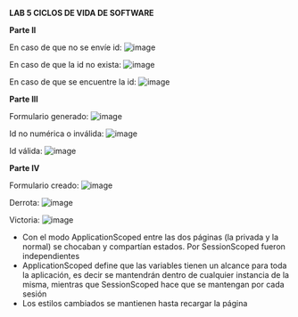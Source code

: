 **LAB 5 CICLOS DE VIDA DE SOFTWARE**

**Parte II**

En caso de que no se envíe id:
![image](https://user-images.githubusercontent.com/23731047/198505255-2b43479d-be03-44d6-92b9-aa069930bd25.png)

En caso de que la id no exista: 
![image](https://user-images.githubusercontent.com/23731047/198505316-2d15081d-b9f7-4215-834f-d8c023dbbed4.png)

En caso de que se encuentre la id:
![image](https://user-images.githubusercontent.com/23731047/198505423-d04bd38b-3539-4947-a174-d32e80b8a70b.png)

**Parte III**

Formulario generado:
![image](https://user-images.githubusercontent.com/23731047/198505532-3e833b39-46d8-43cb-b5df-ae9922c5792e.png)

Id no numérica o inválida:
![image](https://user-images.githubusercontent.com/23731047/198505603-1d71fa7e-85ac-43ef-bce1-98924f37e47f.png)

Id válida:
![image](https://user-images.githubusercontent.com/23731047/198505654-2b816675-6715-40c9-a40e-2a13a30446d4.png)

**Parte IV**

Formulario creado:
![image](https://user-images.githubusercontent.com/23731047/198505854-0959e2ba-d676-485b-a3ba-e392b3891213.png)

Derrota:
![image](https://user-images.githubusercontent.com/23731047/198505873-91671e30-e082-4935-9c24-c19c3bc765d0.png)

Victoria:
![image](https://user-images.githubusercontent.com/23731047/198505841-23b327a3-0522-4c3e-ad3a-ece72ed98920.png)

- Con el modo ApplicationScoped entre las dos páginas (la privada y la normal) se chocaban y compartían estados. Por SessionScoped fueron independientes
- ApplicationScoped define que las variables tienen un alcance para toda la aplicación, es decir se mantendrán dentro de cualquier instancia de la misma, mientras que SessionScoped hace que se mantengan por cada sesión
- Los estilos cambiados se mantienen hasta recargar la página
